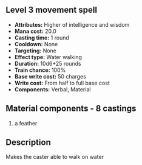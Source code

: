 ## Level 3 movement spell

- **Attributes:** Higher of intelligence and wisdom
- **Mana cost:** 20.0
- **Casting time:** 1 round
- **Cooldown:** None
- **Targeting:** None
- **Effect type:** Water walking
- **Duration:** 10d6+25 rounds
- **Train chance:** 100%
- **Base write cost:** 50 charges
- **Write cost:** From half to full base cost
- **Components:** Verbal, Material

## Material components - 8 castings

1. a feather

## Description

Makes the caster able to walk on water
